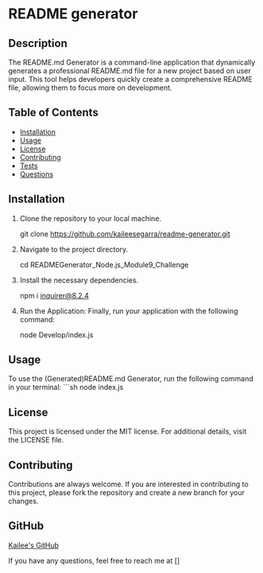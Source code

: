# README generator 

## Description

The README.md Generator is a command-line application that dynamically generates a professional README.md file for a new project based on user input. This tool helps developers quickly create a comprehensive README file, allowing them to focus more on development.

## Table of Contents

- [Installation](#installation)
- [Usage](#usage)
- [License](#license)
- [Contributing](#contributing)
- [Tests](#tests)
- [Questions](#questions)

## Installation

1. Clone the repository to your local machine.
    
    git clone <https://github.com/kaileesegarra/readme-generator.git>
    
2. Navigate to the project directory.
    
    cd READMEGenerator_Node.js_Module9_Challenge
    
3. Install the necessary dependencies.
    
    npm i inquirer@8.2.4

4. Run the Application:
Finally, run your application with the following command:

    node Develop/index.js
    

## Usage
To use the (Generated)README.md Generator, run the following command in your terminal:
    ```sh
    node index.js

## License 

This project is licensed under the MIT license. For additional details, visit the LICENSE file. 

## Contributing 

Contributions are always welcome. If you are interested in contributing to this project, please fork the repository and create a new branch for your changes. 

## GitHub

[Kailee's GitHub](https://github.com/kaileesegarra)

If you have any questions, feel free to reach me at []
